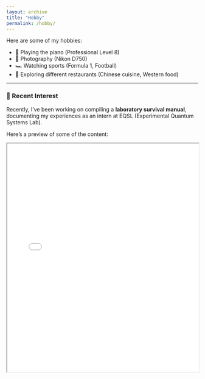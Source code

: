 ```yaml
---
layout: archive
title: "Hobby"
permalink: /hobby/
---
```


Here are some of my hobbies:

- 🎵 Playing the piano (Professional Level 8)
- 📸 Photography (Nikon D750)
- 🏎️ Watching sports (Formula 1, Football)
- 🧋 Exploring different restaurants (Chinese cuisine, Western food)

---

### 📘 Recent Interest

Recently, I’ve been working on compiling a **laboratory survival manual**, documenting my experiences as an intern at EQSL (Experimental Quantum Systems Lab).

Here’s a preview of some of the content:

<iframe src="/assets/EQSL_0.pdf" width="100%" height="600px">
  This browser does not support embedded PDFs.  
  <a href="/assets/EQSL_0.pdf">Click here to download the PDF.</a>
</iframe>



